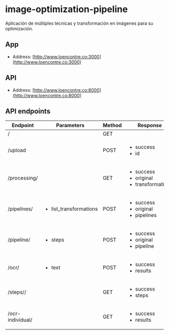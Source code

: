 # image-optimization-pipeline
Aplicación de múltiples técnicas y transformación en imágenes para su optimización.

## App
- Address: [http://www.loencontre.co:3000](http://www.loencontre.co:3000)

## API
- Address: [http://www.loencontre.co:8000](http://www.loencontre.co:8000)

## API endpoints

| Endpoint | Parameters | Method | Response | Description |
| --- | --- | --- | --- | --- |
| / |  | GET |  | Api root |
| /upload |  | POST | <ul><li>success</li><li>id</li></ul> | Upload new image |
| /processing/<image> |  | GET | <ul><li>success</li><li>original</li><li>transformations</li></ul> | Get trasnformations of image by id |
| /pipelines/<image> | <ul><li>list_transformations</li></ul> | POST | <ul><li>success</li><li>original</li><li>pipelines</li></ul> | Get pipelines of image by id |
| /pipeline/<image> | <ul><li>steps</li></ul> | POST | <ul><li>success</li><li>original</li><li>pipeline</li></ul> | Get specific pipeline of image by id |
| /ocr/<image> | <ul><li>text</li></ul> | POST | <ul><li>success</li><li>results</li></ul> | Get ocr of all pipelines of image by id |
| /steps/<pipeline>/ | | GET | <ul><li>success</li><li>steps</li></ul> | Get steps of pipeline by id |
| /ocr-individual/<pipeline> | | GET | <ul><li>success</li><li>results</li></ul> | Get text of pipeline by id |
